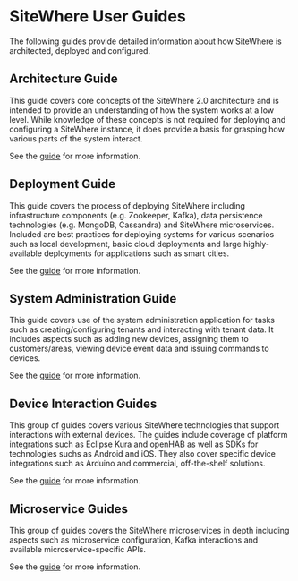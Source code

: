 # SiteWhere User Guides

<Seo/>

The following guides provide detailed information about how SiteWhere is
architected, deployed and configured.

## Architecture Guide

This guide covers core concepts of the SiteWhere 2.0 architecture and is intended
to provide an understanding of how the system works at a low level. While knowledge
of these concepts is not required for deploying and configuring a SiteWhere instance,
it does provide a basis for grasping how various parts of the system interact.

See the [guide](./architecture/) for more information.

## Deployment Guide

This guide covers the process of deploying SiteWhere including
infrastructure components (e.g. Zookeeper, Kafka), data persistence
technologies (e.g. MongoDB, Cassandra) and SiteWhere microservices.
Included are best practices for deploying systems for various scenarios
such as local development, basic cloud deployments and large
highly-available deployments for applications such as smart cities.

See the [guide](./deployment/) for more information.

## System Administration Guide

This guide covers use of the system administration application
for tasks such as creating/configuring tenants and interacting
with tenant data. It includes aspects such as adding new devices,
assigning them to customers/areas, viewing device event data and
issuing commands to devices.

See the [guide](./administration/) for more information.

## Device Interaction Guides

This group of guides covers various SiteWhere technologies that support
interactions with external devices. The guides include coverage of
platform integrations such as Eclipse Kura and openHAB as well
as SDKs for technologies suchs as Android and iOS. They also cover
specific device integrations such as Arduino and commercial,
off-the-shelf solutions.

See the [guide](./devices/) for more information.

## Microservice Guides

This group of guides covers the SiteWhere microservices in depth including
aspects such as microservice configuration, Kafka interactions and available
microservice-specific APIs.

See the [guide](./microservices/) for more information.
